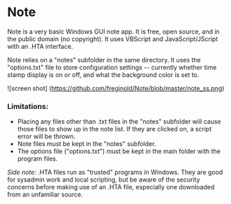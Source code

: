 # Note
Note is a very basic Windows GUI note app.  It is free, open source, and in the public domain (no copyright).  It uses VBScript and JavaScript/JScript with an .HTA interface.

Note relies on a "notes" subfolder in the same directory.  It uses the "options.txt" file to store configuration settings -- currently whether time stamp display is on or off, and what the background color is set to.

![screen shot]
(https://github.com/freginold/Note/blob/master/note_ss.png)

### Limitations:
- Placing any files other than .txt files in the "notes" subfolder will cause those files to show up in the note list.  If they are clicked on, a script error will be thrown.
- Note files must be kept in the "notes" subfolder.
- The options file ("options.txt") must be kept in the main folder with the program files.


*Side note:* .HTA files run as "trusted" programs in Windows.  They are good for sysadmin work and local scripting, but be aware of the security concerns before making use of an .HTA file, especially one downloaded from an unfamiliar source.
